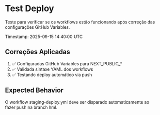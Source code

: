 # Test Deploy

Teste para verificar se os workflows estão funcionando após correção das configurações GitHub Variables.

Timestamp: 2025-09-15 14:40:00 UTC

## Correções Aplicadas

1. ✅ Configuradas GitHub Variables para NEXT_PUBLIC_*
2. ✅ Validada sintaxe YAML dos workflows
3. ✅ Testando deploy automático via push

## Expected Behavior

O workflow staging-deploy.yml deve ser disparado automaticamente ao fazer push na branch hml.